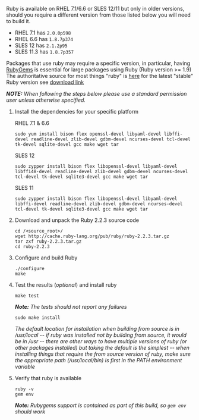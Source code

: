 Ruby is available on RHEL 7.1/6.6 or SLES 12/11 but only in older versions, should you require a different version from those listed below you will need to build it.  
* RHEL 7.1 has `2.0.0p598`
* RHEL 6.6 has `1.8.7p374`
* SLES 12 has `2.1.2p95`
* SLES 11.3 has `1.8.7p357`

Packages that use ruby may require a specific version, in particular, having [RubyGems](http://en.wikipedia.org/wikiRubyGems) is essential for large packages using Ruby (Ruby version >= 1.9)
The authoritative source for most things "ruby" is [here](http://www.ruby-lang.org) for the latest "stable" Ruby version see [download link](http://www.ruby-lang.org/en/downloads)

_**NOTE:** When following the steps below please use a standard permission user unless otherwise specified._

1. Install the dependencies for your specific platform

    RHEL 7.1 & 6.6
    ```shell
    sudo yum install bison flex openssl-devel libyaml-devel libffi-devel readline-devel zlib-devel gdbm-devel ncurses-devel tcl-devel tk-devel sqlite-devel gcc make wget tar
    ```
    SLES 12
    ```shell
    sudo zypper install bison flex libopenssl-devel libyaml-devel libffi48-devel readline-devel zlib-devel gdbm-devel ncurses-devel tcl-devel tk-devel sqlite3-devel gcc make wget tar
    ```
    SLES 11
    ```shell
    sudo zypper install bison flex libopenssl-devel libyaml-devel libffi-devel readline-devel zlib-devel gdbm-devel ncurses-devel tcl-devel tk-devel sqlite3-devel gcc make wget tar
    ```

2. Download and unpack the Ruby 2.2.3 source code

    ```shell
    cd /<source_root>/
    wget http://cache.ruby-lang.org/pub/ruby/ruby-2.2.3.tar.gz
    tar zxf ruby-2.2.3.tar.gz
    cd ruby-2.2.3
    ```
3. Configure and build Ruby

    ```shell
    ./configure
    make
    ```

4. Test the results (_optional_) and install ruby

    ```shell
    make test
    ```
    _**Note:** The tests should not report any failures_
    ```shell
    sudo make install
    ```
    _The default location for installation when building from source is in /usr/local --  if ruby was installed not by building from source, it would be in /usr -- there are other ways to have multiple versions of ruby (or other packages installed) but taking the default is the simplest -- when installing things that require the from source version of ruby, make sure the appropriate path (/usr/local/bin) is first in the PATH environment variable_
5. Verify that ruby is available

    ```
    ruby -v
    gem env
    ```
    _**Note:** Rubygems support is contained as part of this build, so `gem env` should work_
